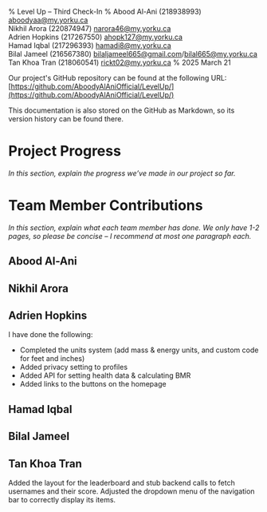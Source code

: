 % Level Up – Third Check-In
% Abood Al-Ani (218938993) <aboodyaa@my.yorku.ca>  
  Nikhil Arora (220874947) <narora46@my.yorku.ca>  
  Adrien Hopkins (217267550) <ahopk127@my.yorku.ca>  
  Hamad Iqbal (217296393) <hamadi8@my.yorku.ca>  
  Bilal Jameel (216567380) <bilaljameel665@gmail.com>/<bilal665@my.yorku.ca>  
  Tan Khoa Tran (218060541) <rickt02@my.yorku.ca>
% 2025 March 21

Our project's GitHub repository can be found at the following URL:  
[https://github.com/AboodyAlAniOfficial/LevelUp/](https://github.com/AboodyAlAniOfficial/LevelUp/)

This documentation is also stored on the GitHub as Markdown, so its version history can be found there.

# Project Progress

*In this section, explain the progress we’ve made in our project so far.*

# Team Member Contributions

*In this section, explain what each team member has done.  We only have 1-2 pages, so please be concise – I recommend at most one paragraph each.*

## Abood Al-Ani

## Nikhil Arora

## Adrien Hopkins

I have done the following:

- Completed the units system (add mass & energy units, and custom code for feet and inches)
- Added privacy setting to profiles
- Added API for setting health data & calculating BMR
- Added links to the buttons on the homepage

## Hamad Iqbal

## Bilal Jameel

## Tan Khoa Tran
Added the layout for the leaderboard and stub backend calls to fetch usernames and their score. 
Adjusted the dropdown menu of the navigation bar to correctly display its items.
